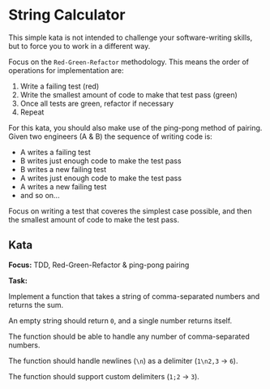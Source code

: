 # String Calculator

This simple kata is not intended to challenge your software-writing skills, but to force you to work in a different way.

Focus on the `Red-Green-Refactor` methodology. This means the order of operations for implementation are:

1. Write a failing test (red)
1. Write the smallest amount of code to make that test pass (green)
1. Once all tests are green, refactor if necessary
1. Repeat

For this kata, you should also make use of the ping-pong method of pairing. Given two engineers (A & B) the sequence of writing code is:

* A writes a failing test
* B writes just enough code to make the test pass
* B writes a new failing test
* A writes just enough code to make the test pass
* A writes a new failing test
* and so on...

Focus on writing a test that coveres the simplest case possible, and then the smallest amount of code to make the test pass.

## Kata

**Focus:** TDD, Red-Green-Refactor & ping-pong pairing

**Task:**

Implement a function that takes a string of comma-separated numbers and returns the sum.

An empty string should return `0`, and a single number returns itself.

The function should be able to handle any number of comma-separated numbers.

The function should handle newlines (`\n`) as a delimiter (`1\n2,3` → `6`).

The function should support custom delimiters (`1;2` → `3`).
